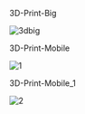 3D-Print-Big

![3dbig](https://user-images.githubusercontent.com/73241309/145084456-f3947b79-119a-4b8c-8d3b-d0a26a888bcc.PNG)

3D-Print-Mobile

![1](https://user-images.githubusercontent.com/73241309/145085082-db85e81b-4a4b-42f9-9088-b63b350bbedd.PNG)

3D-Print-Mobile_1

![2](https://user-images.githubusercontent.com/73241309/145085117-b11893e5-99a2-4a95-9ba8-317ab363bd05.PNG)

